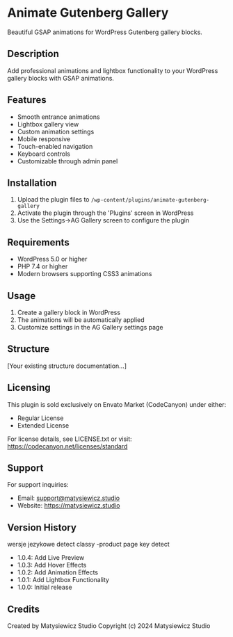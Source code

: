 # Animate Gutenberg Gallery

Beautiful GSAP animations for WordPress Gutenberg gallery blocks.

## Description
Add professional animations and lightbox functionality to your WordPress gallery blocks with GSAP animations.

## Features
- Smooth entrance animations
- Lightbox gallery view
- Custom animation settings
- Mobile responsive
- Touch-enabled navigation
- Keyboard controls
- Customizable through admin panel

## Installation
1. Upload the plugin files to `/wp-content/plugins/animate-gutenberg-gallery`
2. Activate the plugin through the 'Plugins' screen in WordPress
3. Use the Settings->AG Gallery screen to configure the plugin

## Requirements
- WordPress 5.0 or higher
- PHP 7.4 or higher
- Modern browsers supporting CSS3 animations

## Usage
1. Create a gallery block in WordPress
2. The animations will be automatically applied
3. Customize settings in the AG Gallery settings page

## Structure
[Your existing structure documentation...]

## Licensing
This plugin is sold exclusively on Envato Market (CodeCanyon) under either:
- Regular License
- Extended License

For license details, see LICENSE.txt or visit:
https://codecanyon.net/licenses/standard

## Support
For support inquiries:
- Email: support@matysiewicz.studio
- Website: https://matysiewicz.studio

## Version History
wersje jezykowe
detect classy -product page
key detect
- 1.0.4: Add Live Preview
- 1.0.3: Add Hover Effects
- 1.0.2: Add Animation Effects
- 1.0.1: Add Lightbox Functionality
- 1.0.0: Initial release

## Credits
Created by Matysiewicz Studio
Copyright (c) 2024 Matysiewicz Studio